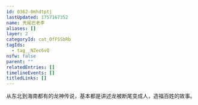 ```yaml
---
id: 0362-0mhdtptj
lastUpdated: 1757167352
name: 秃尾巴老李
aliases: []
layer: 2
categoryId: cat_OfFSSbRb
tagIds:
  - tag__NZec6vQ
nsfw: false
parent: ""
relatedEntries: []
timelineEvents: []
titledLinks: []
---
```


从东北到海南都有的龙神传说，基本都是讲述龙被断尾变成人，造福百姓的故事。